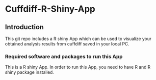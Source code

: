 # Cuffdiff-R-Shiny-App

## Introduction
This git repo includes a R shiny App which can be used to visualize your obtained analysis results from cuffdiff saved in your local PC.

### Required software and packages to run this App
This is a R shiny App. In order to run this App, you need to have R and R shiny package installed. 
